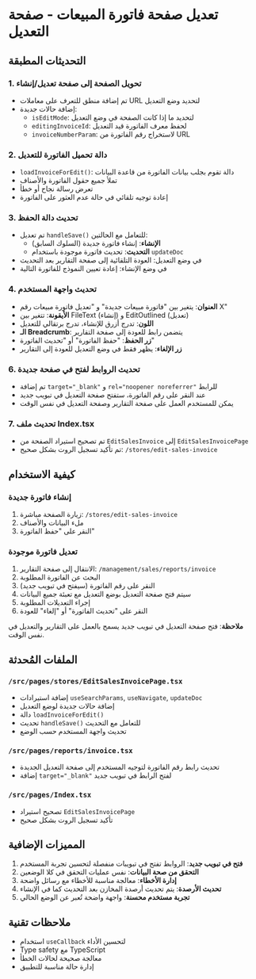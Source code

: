 # تعديل صفحة فاتورة المبيعات - صفحة التعديل

## التحديثات المطبقة

### 1. تحويل الصفحة إلى صفحة تعديل/إنشاء
- تم إضافة منطق للتعرف على معاملات URL لتحديد وضع التعديل
- إضافة حالات جديدة:
  - `isEditMode`: لتحديد ما إذا كانت الصفحة في وضع التعديل
  - `editingInvoiceId`: لحفظ معرف الفاتورة قيد التعديل
  - `invoiceNumberParam`: لاستخراج رقم الفاتورة من URL

### 2. دالة تحميل الفاتورة للتعديل
- `loadInvoiceForEdit()`: دالة تقوم بجلب بيانات الفاتورة من قاعدة البيانات
- تملأ جميع حقول الفاتورة والأصناف
- تعرض رسالة نجاح أو خطأ
- إعادة توجيه تلقائي في حالة عدم العثور على الفاتورة

### 3. تحديث دالة الحفظ
- تم تعديل `handleSave()` للتعامل مع الحالتين:
  - **الإنشاء**: إنشاء فاتورة جديدة (السلوك السابق)
  - **التحديث**: تحديث فاتورة موجودة باستخدام `updateDoc`
- في وضع التعديل: العودة التلقائية إلى صفحة التقارير بعد التحديث
- في وضع الإنشاء: إعادة تعيين النموذج للفاتورة التالية

### 4. تحديث واجهة المستخدم
- **العنوان**: يتغير بين "فاتورة مبيعات جديدة" و "تعديل فاتورة مبيعات رقم X"
- **الأيقونة**: تتغير بين FileText (إنشاء) و EditOutlined (تعديل)
- **اللون**: تدرج أزرق للإنشاء، تدرج برتقالي للتعديل
- **الـ Breadcrumb**: يتضمن رابط للعودة إلى صفحة التقارير
- **زر الحفظ**: "حفظ الفاتورة" أو "تحديث الفاتورة"
- **زر الإلغاء**: يظهر فقط في وضع التعديل للعودة إلى التقارير

### 6. تحديث الروابط لفتح في صفحة جديدة
- تم إضافة `target="_blank"` و `rel="noopener noreferrer"` للرابط
- عند النقر على رقم الفاتورة، ستفتح صفحة التعديل في تبويب جديد
- يمكن للمستخدم العمل على صفحة التقارير وصفحة التعديل في نفس الوقت

### 7. تحديث ملف Index.tsx
- تم تصحيح استيراد الصفحة من `EditSalesInvoice` إلى `EditSalesInvoicePage`
- تم تأكيد تسجيل الروت بشكل صحيح: `/stores/edit-sales-invoice`

## كيفية الاستخدام

### إنشاء فاتورة جديدة
1. زيارة الصفحة مباشرة: `/stores/edit-sales-invoice`
2. ملء البيانات والأصناف
3. النقر على "حفظ الفاتورة"

### تعديل فاتورة موجودة
1. الانتقال إلى صفحة التقارير: `/management/sales/reports/invoice`
2. البحث عن الفاتورة المطلوبة
3. النقر على رقم الفاتورة (سيفتح في تبويب جديد)
4. سيتم فتح صفحة التعديل بوضع التعديل مع تعبئة جميع البيانات
5. إجراء التعديلات المطلوبة
6. النقر على "تحديث الفاتورة" أو "إلغاء" للعودة

**ملاحظة**: فتح صفحة التعديل في تبويب جديد يسمح بالعمل على التقارير والتعديل في نفس الوقت.

## الملفات المُحدثة

### `/src/pages/stores/EditSalesInvoicePage.tsx`
- إضافة استيرادات `useSearchParams`, `useNavigate`, `updateDoc`
- إضافة حالات جديدة لوضع التعديل
- دالة `loadInvoiceForEdit()`
- تحديث `handleSave()` للتعامل مع التحديث
- تحديث واجهة المستخدم حسب الوضع

### `/src/pages/reports/invoice.tsx`
- تحديث رابط رقم الفاتورة لتوجيه المستخدم إلى صفحة التعديل الجديدة
- إضافة `target="_blank"` لفتح الرابط في تبويب جديد

### `/src/pages/Index.tsx`
- تصحيح استيراد `EditSalesInvoicePage`
- تأكيد تسجيل الروت بشكل صحيح

## المميزات الإضافية

1. **فتح في تبويب جديد**: الروابط تفتح في تبويبات منفصلة لتحسين تجربة المستخدم
2. **التحقق من صحة البيانات**: نفس عمليات التحقق في كلا الوضعين
3. **إدارة الأخطاء**: معالجة مناسبة للأخطاء مع رسائل واضحة
4. **تحديث الأرصدة**: يتم تحديث أرصدة المخازن بعد التحديث كما في الإنشاء
5. **تجربة مستخدم محسنة**: واجهة واضحة تُعبر عن الوضع الحالي

## ملاحظات تقنية

- استخدام `useCallback` لتحسين الأداء
- Type safety مع TypeScript
- معالجة صحيحة لحالات الخطأ
- إدارة حالة مناسبة للتطبيق
